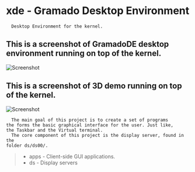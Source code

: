# xde - Gramado Desktop Environment

```
  Desktop Environment for the kernel.
```

## This is a screenshot of GramadoDE desktop environment running on top of the kernel.
![Screenshot](https://raw.githubusercontent.com/polard8/screenshots/main/gramado-8.png)

## This is a screenshot of 3D demo running on top of the kernel.
![Screenshot](https://raw.githubusercontent.com/polard8/screenshots/main/gramado-3.png)

```
  The main goal of this project is to create a set of programs 
the forms the basic graphical interface for the user. Just like,
the Taskbar and the Virtual terminal.
  The core component of this project is the display server, found in the
folder ds/ds00/.
```

> * apps   - Client-side GUI applications.
> * ds     - Display servers

